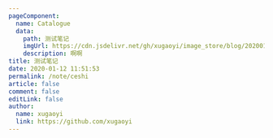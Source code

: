 ```yaml
---
pageComponent:
  name: Catalogue
  data:
    path: 测试笔记
    imgUrl: https://cdn.jsdelivr.net/gh/xugaoyi/image_store/blog/20200112120340.png
    description: 啊啊
title: 测试笔记
date: 2020-01-12 11:51:53
permalink: /note/ceshi
article: false
comment: false
editLink: false
author:
  name: xugaoyi
  link: https://github.com/xugaoyi
---
```

